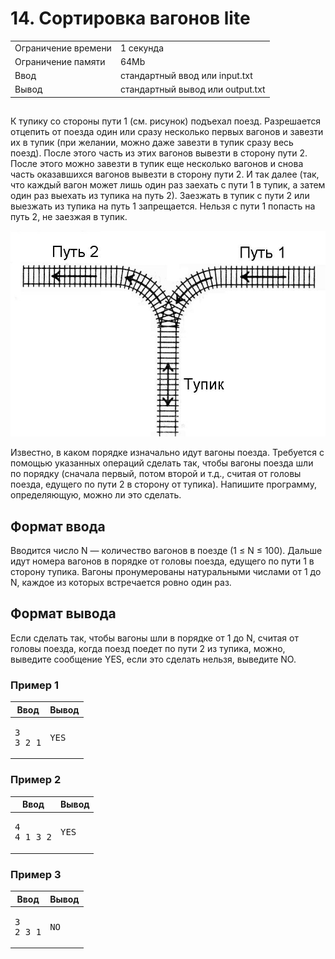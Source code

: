 <div class="problem-statement">
   <div class="header">
      <h1 class="title">14. Сортировка вагонов lite</h1>
      <table>
         <tr class="time-limit">
            <td class="property-title">Ограничение времени</td>
            <td>1&nbsp;секунда</td>
         </tr>
         <tr class="memory-limit">
            <td class="property-title">Ограничение памяти</td>
            <td>64Mb</td>
         </tr>
         <tr class="input-file">
            <td class="property-title">Ввод</td>
            <td colspan="1">стандартный ввод или input.txt</td>
         </tr>
         <tr class="output-file">
            <td class="property-title">Вывод</td>
            <td colspan="1">стандартный вывод или output.txt</td>
         </tr>
      </table>
   </div>
   <h2></h2>
   <div class="legend"><span style="">
         <p>К тупику со стороны пути 1 (см. рисунок) подъехал поезд. Разрешается отцепить от поезда один или сразу несколько первых вагонов
            и завезти их в тупик (при желании, можно даже завезти в тупик сразу весь поезд). После этого часть из этих вагонов вывезти
            в сторону пути 2. После этого можно завезти в тупик еще несколько вагонов и снова часть оказавшихся вагонов вывезти в сторону
            пути 2. И так далее (так, что каждый вагон может лишь один раз заехать с пути 1 в тупик, а затем один раз выехать из тупика
            на путь 2). Заезжать в тупик с пути 2 или выезжать из тупика на путь 1 запрещается. Нельзя с пути 1 попасть на путь 2, не
            заезжая в тупик.
         </p></span><p><img class="user-image" src="pic.jpg"></p>
      <p>Известно, в каком порядке изначально идут вагоны поезда. Требуется с помощью указанных операций сделать так, чтобы вагоны
         поезда шли по порядку (сначала первый, потом второй и т.д., считая от головы поезда, едущего по пути 2 в сторону от тупика).
         Напишите программу, определяющую, можно ли это сделать.
      </p>
   </div>
   <h2>Формат ввода</h2>
   <div class="input-specification"><span style="">
         <p>Вводится число N — количество вагонов в поезде (1 ≤ N ≤ 100). Дальше идут номера вагонов в порядке от головы поезда, едущего
            по пути 1 в сторону тупика. Вагоны пронумерованы натуральными числами от 1 до N, каждое из которых встречается ровно один
            раз.
         </p></span><p></p>
   </div>
   <h2>Формат вывода</h2>
   <div class="output-specification"><span style="">
         <p>Если сделать так, чтобы вагоны шли в порядке от 1 до N, считая от головы поезда, когда поезд поедет по пути 2 из тупика, можно,
            выведите сообщение YES, если это сделать нельзя, выведите NO.
         </p></span><p></p>
   </div>
   <h3>Пример 1</h3>
   <table class="sample-tests">
      <thead>
         <tr>
            <th>Ввод</th>
            <th>Вывод</th>
         </tr>
      </thead>
      <tbody>
         <tr>
            <td><pre>3
3 2 1
</pre></td>
            <td><pre>YES
</pre></td>
         </tr>
      </tbody>
   </table>
   <h3>Пример 2</h3>
   <table class="sample-tests">
      <thead>
         <tr>
            <th>Ввод</th>
            <th>Вывод</th>
         </tr>
      </thead>
      <tbody>
         <tr>
            <td><pre>4
4 1 3 2
</pre></td>
            <td><pre>YES
</pre></td>
         </tr>
      </tbody>
   </table>
   <h3>Пример 3</h3>
   <table class="sample-tests">
      <thead>
         <tr>
            <th>Ввод</th>
            <th>Вывод</th>
         </tr>
      </thead>
      <tbody>
         <tr>
            <td><pre>3
2 3 1
</pre></td>
            <td><pre>NO
</pre></td>
         </tr>
      </tbody>
   </table>
</div></div>
